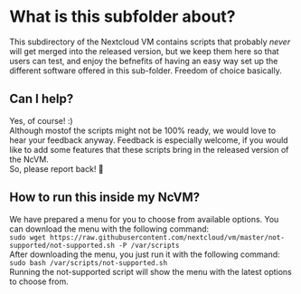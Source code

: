 # What is this subfolder about?
This subdirectory of the Nextcloud VM contains scripts that probably *never* will get merged into the released version, but we keep them here so that users can test, and enjoy the befnefits of having an easy way set up the different software offered in this sub-folder. Freedom of choice basically.

## Can I help?
Yes, of course! :)<br>
Although mostof the scripts might not be 100% ready, we would love to hear your feedback anyway.
Feedback is especially welcome, if you would like to add some features that these scripts bring in the released version of the NcVM.<br>
So, please report back! 🚀

## How to run this inside my NcVM?
We have prepared a menu for you to choose from available options. You can download the menu with the following command:<br>
`sudo wget https://raw.githubusercontent.com/nextcloud/vm/master/not-supported/not-supported.sh -P /var/scripts`<br>
After downloading the menu, you just run it with the following command:<br>
`sudo bash /var/scripts/not-supported.sh`<br>
Running the not-supported script will show the menu with the latest options to choose from.
